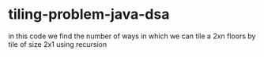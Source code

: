 # tiling-problem-java-dsa
 in this code we find the number of ways in which we can tile a 2xn floors by tile of size 2x1 using recursion
